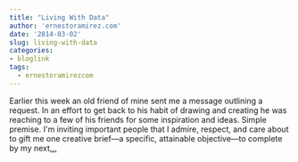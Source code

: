 ```yaml
---
title: "Living With Data"
author: 'ernestoramirez.com'
date: '2014-03-02'
slug: living-with-data
categories:
- bloglink
tags:
  - ernestoramirezcom
---
```


Earlier this week an old friend of mine sent me a message outlining a request. In an effort to get back to his habit of drawing and creating he was reaching to a few of his friends for some inspiration and ideas. Simple premise. I'm inviting important people that I admire, respect, and care about to gift me one creative brief—a specific, attainable objective—to complete by my next[... <i class="fas fa-external-link-alt"></i>](http://ernestoramirez.com/post/2014/03/02/living-with-data/)


